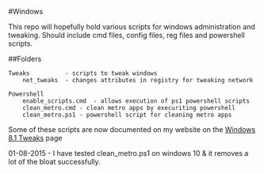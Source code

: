 #Windows

This repo will hopefully hold various scripts for windows administration and tweaking.
Should include cmd files, config files, reg files and powershell scripts.

##Folders
    
    Tweaks          - scripts to tweak windows
        net_tweaks  - changes attributes in registry for tweaking network

    Powershell
        enable_scripts.cmd  - allows execution of ps1 powershell scripts
        clean_metro.cmd - clean metro apps by execuriting powershell
        clean_metro.ps1 - powershell script for cleaning metro apps

Some of these scripts are now documented on my website on the [Windows 8.1 Tweaks](https://equk.co.uk/windows-8-1-tweaks/) page

01-08-2015 - I have tested clean_metro.ps1 on windows 10 & it removes a lot of the bloat successfully.